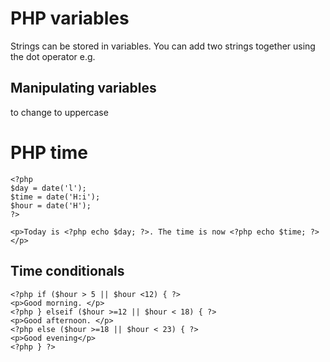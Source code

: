 PHP variables
====================
Strings can be stored in variables.  You can add two strings together using the dot operator e.g. <?php ech $description . $answer; ?>

Manipulating variables
----------------------------
to change to uppercase <?php echo strtoupper($city); ?>

PHP time
================
```
<?php
$day = date('l');
$time = date('H:i');
$hour = date('H');
?>

<p>Today is <?php echo $day; ?>. The time is now <?php echo $time; ?></p>

```

Time conditionals
--------------------------

```
<?php if ($hour > 5 || $hour <12) { ?>
<p>Good morning. </p>
<?php } elseif ($hour >=12 || $hour < 18) { ?>
<p>Good afternoon. </p>
<?php else ($hour >=18 || $hour < 23) { ?>
<p>Good evening</p>
<?php } ?>
```
